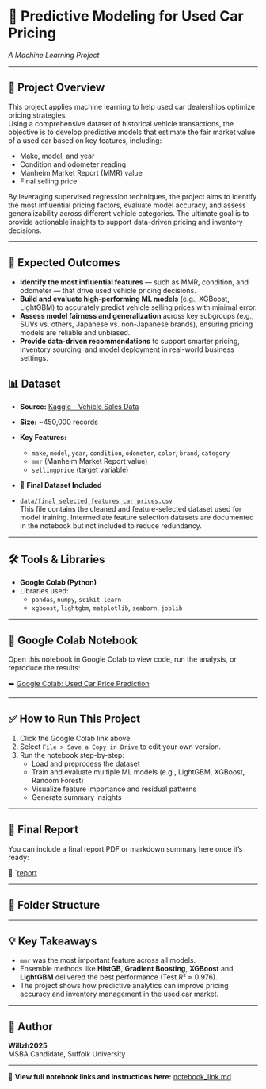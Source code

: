 # 🚗 Predictive Modeling for Used Car Pricing  
*A Machine Learning Project*

---

## 📌 Project Overview

This project applies machine learning to help used car dealerships optimize pricing strategies.  
Using a comprehensive dataset of historical vehicle transactions, the objective is to develop predictive models that estimate the fair market value of a used car based on key features, including:

- Make, model, and year  
- Condition and odometer reading  
- Manheim Market Report (MMR) value  
- Final selling price

By leveraging supervised regression techniques, the project aims to identify the most influential pricing factors, evaluate model accuracy, and assess generalizability across different vehicle categories. The ultimate goal is to provide actionable insights to support data-driven pricing and inventory decisions.

---

## 🎯 Expected Outcomes

- **Identify the most influential features** — such as MMR, condition, and odometer — that drive used vehicle pricing decisions.  
- **Build and evaluate high-performing ML models** (e.g., XGBoost, LightGBM) to accurately predict vehicle selling prices with minimal error.  
- **Assess model fairness and generalization** across key subgroups (e.g., SUVs vs. others, Japanese vs. non-Japanese brands), ensuring pricing models are reliable and unbiased.  
- **Provide data-driven recommendations** to support smarter pricing, inventory sourcing, and model deployment in real-world business settings.

## 📊 Dataset

- **Source:** [Kaggle - Vehicle Sales Data](https://www.kaggle.com/datasets/syedanwarafridi/vehicle-sales-data/data)
- **Size:** ~450,000 records
- **Key Features:**
  - `make`, `model`, `year`, `condition`, `odometer`, `color`, `brand`, `category`
  - `mmr` (Manheim Market Report value)
  - `sellingprice` (target variable)
 
- 📁 **Final Dataset Included**

- [`data/final_selected_features_car_prices.csv`](./data/final_selected_features_car_prices.csv)  
  This file contains the cleaned and feature-selected dataset used for model training. Intermediate feature selection datasets are documented in the notebook but not included to reduce redundancy.

---

## 🛠️ Tools & Libraries

- **Google Colab (Python)**
- Libraries used:
  - `pandas`, `numpy`, `scikit-learn`
  - `xgboost`, `lightgbm`, `matplotlib`, `seaborn`, `joblib`

---

## 🔗 Google Colab Notebook

Open this notebook in Google Colab to view code, run the analysis, or reproduce the results:

➡️ [Google Colab: Used Car Price Prediction](https://drive.google.com/file/d/1wIt18lFApKYCF4RjMVaVUPg5u4kyeB3i/view?usp=sharing)

---

## ✅ How to Run This Project

1. Click the Google Colab link above.
2. Select `File > Save a Copy in Drive` to edit your own version.
3. Run the notebook step-by-step:
   - Load and preprocess the dataset
   - Train and evaluate multiple ML models (e.g., LightGBM, XGBoost, Random Forest)
   - Visualize feature importance and residual patterns
   - Generate summary insights

---

## 📄 Final Report

You can include a final report PDF or markdown summary here once it’s ready:

📁 `[report](./report/report.md)

---

## 📁 Folder Structure

---

## 💡 Key Takeaways

- `mmr` was the most important feature across all models.
- Ensemble methods like **HistGB**, **Gradient Boosting**, **XGBoost** and **LightGBM** delivered the best performance (Test R² ≈ 0.976).
- The project shows how predictive analytics can improve pricing accuracy and inventory management in the used car market.

---

## 🙋 Author

**Willzh2025**  
MSBA Candidate, Suffolk University  

---

📘 **View full notebook links and instructions here:** [notebook_link.md](notebook_link.md)
